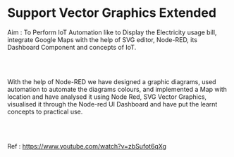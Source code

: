 # Support Vector Graphics Extended


Aim : To Perform IoT Automation like to Display the Electricity usage bill, integrate Google Maps with the help of SVG editor, Node-RED, its Dashboard Component and concepts of IoT.


<br><br>

With the help of Node-RED we have designed a graphic diagrams, used automation to automate the diagrams colours, and implemented a Map with location and have analysed it using Node Red, SVG Vector Graphics, visualised it through the Node-red UI Dashboard and have put the learnt concepts to practical use.



<br><br>

Ref : https://www.youtube.com/watch?v=zbSufot6qXg
